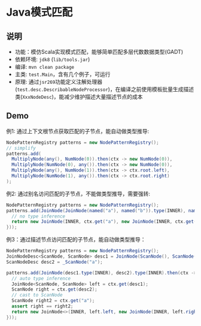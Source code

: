 # Java模式匹配
## 说明
- 功能：模仿Scala实现模式匹配，能够简单匹配多层代数数据类型(GADT)
- 依赖环境: `jdk8` (`lib/tools.jar`)
- 编译: `mvn clean package`
- 主类: `test.Main`，含有几个例子，可运行
- 原理: 通过`jsr269`功能定义注解处理器(`test.desc.DescribableNodeProcessor`)，在编译之前使用模板批量生成描述类(`XxxNodeDesc`)，能减少维护描述大量描述节点的成本


## Demo
例1: 通过上下文根节点获取匹配的子节点，能自动做类型推导:
```java
NodePatternRegistry patterns = new NodePatternRegistry();
// simplify
patterns.add(
  MultiplyNode(any(), NumNode(0)).then(ctx -> new NumNode(0)),
  MultiplyNode(NumNode(0), any()).then(ctx -> new NumNode(0)),
  MultiplyNode(any(), NumNode(1)).then(ctx -> ctx.root.left),
  MultiplyNode(NumNode(1), any()).then(ctx -> ctx.root.right)
);
```

例2: 通过别名访问匹配的子节点，不能做类型推导，需要强转:
```java
NodePatternRegistry patterns = new NodePatternRegistry();
patterns.add(JoinNode(JoinNode(named("a"), named("b")).type(INNER), named("c")).type(INNER).then(ctx -> {
  // no type inference
  return new JoinNode(INNER, ctx.get("a"), new JoinNode(INNER, ctx.get("b"), ctx.get("c")));
}));
```

例3：通过描述节点访问匹配的子节点，能自动做类型推导：
```java
NodePatternRegistry patterns = new NodePatternRegistry();
JoinNodeDesc<ScanNode, ScanNode> desc1 = JoinNode(ScanNode(), ScanNode());
ScanNodeDesc desc2 = _ScanNode("a");

patterns.add(JoinNode(desc1.type(INNER), desc2).type(INNER).then(ctx -> {
  // auto type inference
  JoinNode<ScanNode, ScanNode> left = ctx.get(desc1);
  ScanNode right = ctx.get(desc2);
  // cast to ScanNode
  ScanNode right2 = ctx.get("a");
  assert right == right2;
  return new JoinNode<>(INNER, left.left, new JoinNode(INNER, left.right, right));
}));
```